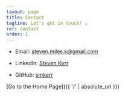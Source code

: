 ```yaml
---
layout: page
title: Contact
tagline: Let's get in touch! ☕
ref: contact
order: 1
---
```


* Email: [steven.miles.k@gmail.com](steven.miles.k@gmail.com)


* LinkedIn: [Steven Kerr](https://www.linkedin.com/in/stevenmileskerr/)


* GitHub: [smkerr](https://github.com/smkerr)

[Go to the Home Page]({{ '/' | absolute_url }})

